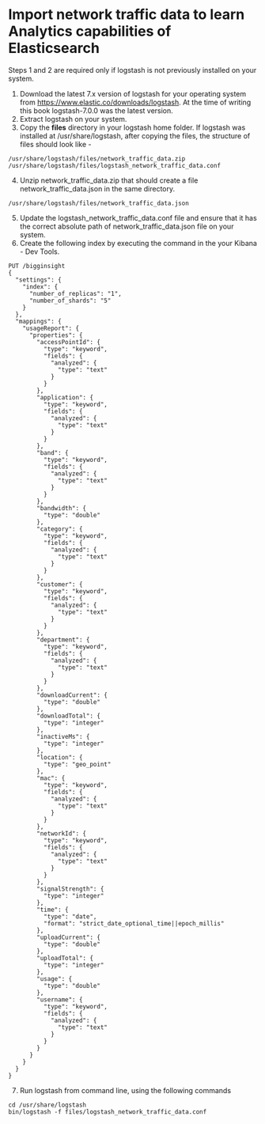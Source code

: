 # Import network traffic data to learn Analytics capabilities of Elasticsearch

Steps 1 and 2 are required only if logstash is not previously installed on your system. 

1. Download the latest 7.x version of logstash for your operating system from https://www.elastic.co/downloads/logstash. At the time of writing this book logstash-7.0.0 was the latest version.
2. Extract logstash on your system.
3. Copy the <b>files</b> directory in your logstash home folder. If logstash was installed at /usr/share/logstash, after copying the files, the structure of files should look like -

```shell
/usr/share/logstash/files/network_traffic_data.zip
/usr/share/logstash/files/logstash_network_traffic_data.conf
```

4. Unzip network_traffic_data.zip that should create a file network_traffic_data.json in the same directory.

```shell
/usr/share/logstash/files/network_traffic_data.json
```

5. Update the logstash_network_traffic_data.conf file and ensure that it has the correct absolute path of network_traffic_data.json file on your system.
6. Create the following index by executing the command in the your Kibana - Dev Tools.

```shell
PUT /bigginsight
{
  "settings": {
    "index": {
      "number_of_replicas": "1",
      "number_of_shards": "5"
    }
  },
  "mappings": {
    "usageReport": {
      "properties": {
        "accessPointId": {
          "type": "keyword",
          "fields": {
            "analyzed": {
              "type": "text"
            }
          }
        },
        "application": {
          "type": "keyword",
          "fields": {
            "analyzed": {
              "type": "text"
            }
          }
        },
        "band": {
          "type": "keyword",
          "fields": {
            "analyzed": {
              "type": "text"
            }
          }
        },
        "bandwidth": {
          "type": "double"
        },
        "category": {
          "type": "keyword",
          "fields": {
            "analyzed": {
              "type": "text"
            }
          }
        },
        "customer": {
          "type": "keyword",
          "fields": {
            "analyzed": {
              "type": "text"
            }
          }
        },
        "department": {
          "type": "keyword",
          "fields": {
            "analyzed": {
              "type": "text"
            }
          }
        },
        "downloadCurrent": {
          "type": "double"
        },
        "downloadTotal": {
          "type": "integer"
        },
        "inactiveMs": {
          "type": "integer"
        },
        "location": {
          "type": "geo_point"
        },
        "mac": {
          "type": "keyword",
          "fields": {
            "analyzed": {
              "type": "text"
            }
          }
        },
        "networkId": {
          "type": "keyword",
          "fields": {
            "analyzed": {
              "type": "text"
            }
          }
        },
        "signalStrength": {
          "type": "integer"
        },
        "time": {
          "type": "date",
          "format": "strict_date_optional_time||epoch_millis"
        },
        "uploadCurrent": {
          "type": "double"
        },
        "uploadTotal": {
          "type": "integer"
        },
        "usage": {
          "type": "double"
        },
        "username": {
          "type": "keyword",
          "fields": {
            "analyzed": {
              "type": "text"
            }
          }
        }
      }
    }
  }
}
```


7. Run logstash from command line, using the following commands

```shell
cd /usr/share/logstash
bin/logstash -f files/logstash_network_traffic_data.conf
```

